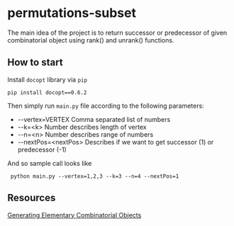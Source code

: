 # permutations-subset
The main idea of the project is to return successor or predecessor of given combinatorial object using rank() and unrank() functions.

## How to start
Install `docopt` library via `pip` 

```pip install docopt==0.6.2```

Then simply run `main.py` file according to the following parameters:
 * --vertex=VERTEX      Comma separated list of numbers
 * --k=&lt;k>              Number describes length of vertex
 * --n=&lt;n>              Number describes range of numbers
 * --nextPos=&lt;nextPos>  Describes if we want to get successor (1) or predecessor (-1)
 
 And so sample call looks like
 
 ``` python main.py --vertex=1,2,3 --k=3 --n=4 --nextPos=1```

## Resources
[Generating Elementary Combinatorial Objects](https://www.site.uottawa.ca/~lucia/courses/5165-09/GenCombObj.pdf)